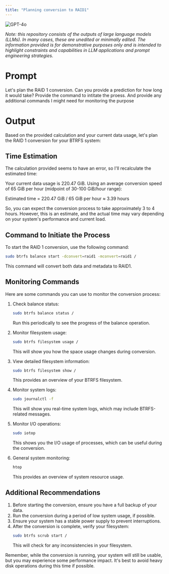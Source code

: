 ```yaml
---
title: "Planning conversion to RAID1"
---
```

![GPT-4o](https://img.shields.io/badge/GPT--4o-3333FF?style=for-the-badge&logo=openai&logoColor=white)



*Note: this repository consists of the outputs of large language models (LLMs). In many cases, these are unedited or minimally edited. The information provided is for demonstrative purposes only and is intended to highlight constraints and capabilities in LLM applications and prompt engineering strategies.*


# Prompt

Let's plan the RAID 1 conversion. Can you provide a prediction for how long it would take? Provide the command to intitate the proess. And provide any additional commands I might need for monitoring the purpose

# Output

Based on the provided calculation and your current data usage, let's plan the RAID 1 conversion for your BTRFS system:

## Time Estimation

The calculation provided seems to have an error, so I'll recalculate the estimated time:

Your current data usage is 220.47 GiB.
Using an average conversion speed of 65 GiB per hour (midpoint of 30-100 GiB/hour range):

Estimated time = 220.47 GiB / 65 GiB per hour ≈ 3.39 hours

So, you can expect the conversion process to take approximately 3 to 4 hours. However, this is an estimate, and the actual time may vary depending on your system's performance and current load.

## Command to Initiate the Process

To start the RAID 1 conversion, use the following command:

```bash
sudo btrfs balance start -dconvert=raid1 -mconvert=raid1 /
```

This command will convert both data and metadata to RAID1.

## Monitoring Commands

Here are some commands you can use to monitor the conversion process:

1. Check balance status:
   ```bash
   sudo btrfs balance status /
   ```
   Run this periodically to see the progress of the balance operation.

2. Monitor filesystem usage:
   ```bash
   sudo btrfs filesystem usage /
   ```
   This will show you how the space usage changes during conversion.

3. View detailed filesystem information:
   ```bash
   sudo btrfs filesystem show /
   ```
   This provides an overview of your BTRFS filesystem.

4. Monitor system logs:
   ```bash
   sudo journalctl -f
   ```
   This will show you real-time system logs, which may include BTRFS-related messages.

5. Monitor I/O operations:
   ```bash
   sudo iotop
   ```
   This shows you the I/O usage of processes, which can be useful during the conversion.

6. General system monitoring:
   ```bash
   htop
   ```
   This provides an overview of system resource usage.

## Additional Recommendations

1. Before starting the conversion, ensure you have a full backup of your data.
2. Run the conversion during a period of low system usage, if possible.
3. Ensure your system has a stable power supply to prevent interruptions.
4. After the conversion is complete, verify your filesystem:
   ```bash
   sudo btrfs scrub start /
   ```
   This will check for any inconsistencies in your filesystem.

Remember, while the conversion is running, your system will still be usable, but you may experience some performance impact. It's best to avoid heavy disk operations during this time if possible.